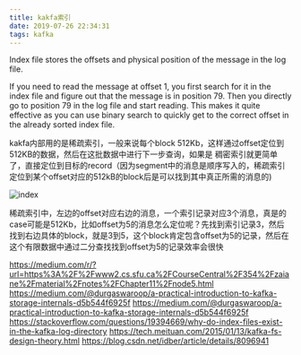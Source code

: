 ```yaml
---
title: kakfa索引
date: 2019-07-26 22:34:31
tags: kafka
---
```


Index file stores the offsets and physical position of the message in the log file.

If you need to read the message at offset 1, you first search for it in the index file and figure out that the message is in position 79. Then you directly go to position 79 in the log file and start reading. This makes it quite effective as you can use binary search to quickly get to the correct offset in the already sorted index file.

kakfa内部用的是稀疏索引，一般来说每个block 512Kb，这样通过offset定位到512KB的数据，然后在这批数据中进行下一步查询，如果是 稠密索引就更简单了，直接定位到目标的record（因为segment中的消息是顺序写入的，稀疏索引定位到某个offset对应的512kB的block后是可以找到其中真正所需的消息的)

![index](/images/kakfa-index.jpeg)

稀疏索引中，左边的offset对应右边的消息，一个索引记录对应3个消息，真是的case可能是512Kb，比如offset为5的消息怎么定位呢？先找到索引记录3，然后找到右边具体的block，就是3到5，这个block肯定包含offset为5的记录，然后在这个有限数据中通过二分查找找到offset为5的记录效率会很快

https://medium.com/r/?url=https%3A%2F%2Fwww2.cs.sfu.ca%2FCourseCentral%2F354%2Fzaiane%2Fmaterial%2Fnotes%2FChapter11%2Fnode5.html
https://medium.com/@durgaswaroop/a-practical-introduction-to-kafka-storage-internals-d5b544f6925f
https://medium.com/@durgaswaroop/a-practical-introduction-to-kafka-storage-internals-d5b544f6925f
https://stackoverflow.com/questions/19394669/why-do-index-files-exist-in-the-kafka-log-directory
https://tech.meituan.com/2015/01/13/kafka-fs-design-theory.html
https://blog.csdn.net/idber/article/details/8096941
